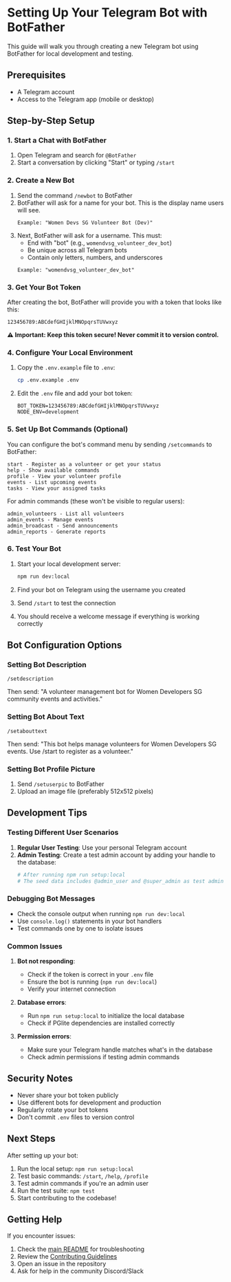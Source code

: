 # Setting Up Your Telegram Bot with BotFather

This guide will walk you through creating a new Telegram bot using BotFather for local development and testing.

## Prerequisites

- A Telegram account
- Access to the Telegram app (mobile or desktop)

## Step-by-Step Setup

### 1. Start a Chat with BotFather

1. Open Telegram and search for `@BotFather`
2. Start a conversation by clicking "Start" or typing `/start`

### 2. Create a New Bot

1. Send the command `/newbot` to BotFather
2. BotFather will ask for a name for your bot. This is the display name users will see.
   ```
   Example: "Women Devs SG Volunteer Bot (Dev)"
   ```
3. Next, BotFather will ask for a username. This must:
   - End with "bot" (e.g., `womendvsg_volunteer_dev_bot`)
   - Be unique across all Telegram bots
   - Contain only letters, numbers, and underscores
   ```
   Example: "womendvsg_volunteer_dev_bot"
   ```

### 3. Get Your Bot Token

After creating the bot, BotFather will provide you with a token that looks like this:
```
123456789:ABCdefGHIjklMNOpqrsTUVwxyz
```

**⚠️ Important: Keep this token secure! Never commit it to version control.**

### 4. Configure Your Local Environment

1. Copy the `.env.example` file to `.env`:
   ```bash
   cp .env.example .env
   ```

2. Edit the `.env` file and add your bot token:
   ```env
   BOT_TOKEN=123456789:ABCdefGHIjklMNOpqrsTUVwxyz
   NODE_ENV=development
   ```

### 5. Set Up Bot Commands (Optional)

You can configure the bot's command menu by sending `/setcommands` to BotFather:

```
start - Register as a volunteer or get your status
help - Show available commands
profile - View your volunteer profile
events - List upcoming events
tasks - View your assigned tasks
```

For admin commands (these won't be visible to regular users):
```
admin_volunteers - List all volunteers
admin_events - Manage events
admin_broadcast - Send announcements
admin_reports - Generate reports
```

### 6. Test Your Bot

1. Start your local development server:
   ```bash
   npm run dev:local
   ```

2. Find your bot on Telegram using the username you created
3. Send `/start` to test the connection
4. You should receive a welcome message if everything is working correctly

## Bot Configuration Options

### Setting Bot Description
```
/setdescription
```
Then send: "A volunteer management bot for Women Developers SG community events and activities."

### Setting Bot About Text
```
/setabouttext
```
Then send: "This bot helps manage volunteers for Women Developers SG events. Use /start to register as a volunteer."

### Setting Bot Profile Picture
1. Send `/setuserpic` to BotFather
2. Upload an image file (preferably 512x512 pixels)

## Development Tips

### Testing Different User Scenarios

1. **Regular User Testing**: Use your personal Telegram account
2. **Admin Testing**: Create a test admin account by adding your handle to the database:
   ```bash
   # After running npm run setup:local
   # The seed data includes @admin_user and @super_admin as test admins
   ```

### Debugging Bot Messages

- Check the console output when running `npm run dev:local`
- Use `console.log()` statements in your bot handlers
- Test commands one by one to isolate issues

### Common Issues

1. **Bot not responding**: 
   - Check if the token is correct in your `.env` file
   - Ensure the bot is running (`npm run dev:local`)
   - Verify your internet connection

2. **Database errors**:
   - Run `npm run setup:local` to initialize the local database
   - Check if PGlite dependencies are installed correctly

3. **Permission errors**:
   - Make sure your Telegram handle matches what's in the database
   - Check admin permissions if testing admin commands

## Security Notes

- Never share your bot token publicly
- Use different bots for development and production
- Regularly rotate your bot tokens
- Don't commit `.env` files to version control

## Next Steps

After setting up your bot:

1. Run the local setup: `npm run setup:local`
2. Test basic commands: `/start`, `/help`, `/profile`
3. Test admin commands if you're an admin user
4. Run the test suite: `npm test`
5. Start contributing to the codebase!

## Getting Help

If you encounter issues:

1. Check the [main README](../README.md) for troubleshooting
2. Review the [Contributing Guidelines](../CONTRIBUTING.md)
3. Open an issue in the repository
4. Ask for help in the community Discord/Slack
